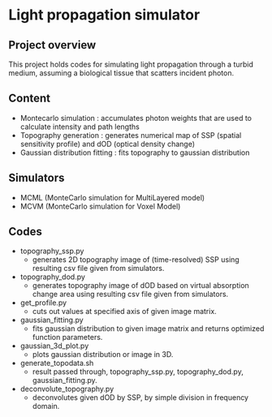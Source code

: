 # Light propagation simulator

## Project overview
This project holds codes for simulating light propagation through a turbid medium, assuming a biological tissue that scatters incident photon.

## Content
- Montecarlo simulation : accumulates photon weights that are used to calculate intensity and path lengths
- Topography generation : generates numerical map of SSP (spatial sensitivity profile) and dOD (optical density change)
- Gaussian distribution fitting : fits topography to gaussian distribution

## Simulators
- MCML (MonteCarlo simulation for MultiLayered model)
- MCVM (MonteCarlo simulation for Voxel Model)

## Codes
- topography_ssp.py
    - generates 2D topography image of (time-resolved) SSP using resulting csv file given from simulators.
- topography_dod.py
    - generates topography image of dOD based on virtual absorption change area using resulting csv file given from simulators.
- get_profile.py
    - cuts out values at specified axis of given image matrix.
- gaussian_fitting.py
    - fits gaussian distribution to given image matrix and returns optimized function parameters.
- gaussian_3d_plot.py
    - plots gaussian distribution or image in 3D.
- generate_topodata.sh
    - result passed through, topography_ssp.py, topography_dod.py, gaussian_fitting.py.
- deconvolute_topography.py
    - deconvolutes given dOD by SSP, by simple division in frequency domain.
